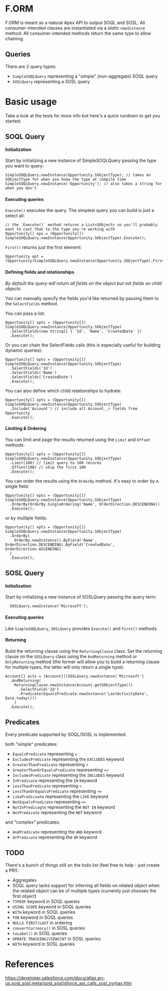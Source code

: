 # F.ORM

F.ORM is meant as a natural Apex API to output SOQL and SOSL. All consumer-intended classes are instantiated via a _static_ `newInstance` method. All consumer-intended methods return the same type to allow chaining.

## Queries

There are 2 query types:

* `SimpleSOQLQuery` representing a "simple" (non-aggregate) SOQL query
* `SOSLQuery` representing a SOSL query

# Basic usage

Take a look at the tests for more info but here's a quick rundown to get you started:

## SOQL Query

#### Initialization

Start by initializing a new instance of SimpleSOQLQuery passing the type you want to query:

```apex
SimpleSOQLQuery.newInstance(Opportunity.SObjectType); // takes an SObjectType for when you know the type at compile time
SimpleSOQLQuery.newInstance('Opportunity'); // also takes a string for when you don't
```

#### Executing queries

`Execute()` executes the query. The simplest query you can build is just a select all:

```apex
// the `Execute()` method returns a List<SObject> so you'll probably want to cast that to the type you're working with
Opportunity[] ops = (Opportunity[]) SimpleSOQLQuery.newInstance(Opportunity.SObjectType).Execute();
```

`First()` returns just the first element:

```apex
Opportunity opt = (Opportunity)SimpleSOQLQuery.newInstance(Opportunity.SObjectType).First();
```

#### Defining fields and relationships

_By default the query will return all fields on the object but not fields on child objects._

You can manually specify the fields you'd like returned by passing them to the `SelectFields` method.

You can pass a list:

```apex
Opportunity[] opts = (Opportunity[]) SimpleSOQLQuery.newInstance(Opportunity.SObjectType)
  .SelectFields(new String[] { 'Id', 'Name', 'CreatedDate' })
  .Execute();
```

Or you can chain the SelectFields calls (this is especially useful for building dynamic queries):

```apex
Opportunity[] opts = (Opportunity[]) SimpleSOQLQuery.newInstance(Opportunity.SObjectType)
  .SelectFields('Id')
  .SelectFields('Name')
  .SelectFields('CreatedDate')
  .Execute();
```

You can also define which child relationships to hydrate:

```apex
Opportunity[] opts = (Opportunity[]) SimpleSOQLQuery.newInstance(Opportunity.SObjectType)
  .Include('Account') // include all Account__r fields from Opportunity
  .Execute();
```

#### Limiting & Ordering

You can limit and page the results returned using the `Limit` and `Offset` methods:

```apex
Opportunity[] opts = (Opportunity[]) SimpleSOQLQuery.newInstance(Opportunity.SObjectType)
  .Limit(100) // limit query to 100 records
  .Offset(100) // skip the first 100
  .Execute();
```

You can order the results using the `OrderBy` method. It's easy to order by a single field:

```apex
Opportunity[] opts = (Opportunity[]) SimpleSOQLQuery.newInstance(Opportunity.SObjectType)
  .OrderBy(OrderBy.SingleOrdering('Name', OrderDirection.DESCENDING))
  .Execute();
```

or by multiple fields:

```apex
Opportunity[] opts = (Opportunity[]) SimpleSOQLQuery.newInstance(Opportunity.SObjectType)
  .OrderBy(
    OrderBy.newInstance().ByField('Name', OrderDirection.DESCENDING).ByField('CreatedDate', OrderDirection.ASCENDING)
  )
  .Execute();
```
## SOSL Query

#### Initialization

Start by initializing a new instance of SOSLQuery passing the query term:

```apex
  SOSLQuery.newInstance('Microsoft');
```
#### Executing queries

Like `SimpleSOQLQuery`, `SOSLQuery` provides `Execute()` and `First()` methods.

#### Returning

Build the returning clause using the `ReturningClause` class. Set the returning clause on the `SOSLQuery` class using the `AndReturning` method or `OnlyReturning` method (the former will allow you to build a returning clause for multiple types, the latter will only return a single type):

```apex
Account[] acts = (Account[])SOSLQuery.newInstance('Microsoft')
  .AndReturning(
    ReturningClause.newInstance(Account.getSObjectType())
      .SelectField('Id')
      .Predicate(EqualsPredicate.newInstance('LastActivityDate', Date.today()))
    )
  .Execute();
```

## Predicates

Every predicate supported by SOQL/SOSL is implemented:

both "simple" predicates:

* `EqualsPredicate` representing `=`
* `ExcludesPredicate` representing the `EXCLUDES` keyword
* `GreaterThanPredicate` representing `>`
* `GreaterThanOrEqualsPredicate` representing `>=`
* `IncludesPredicate` representing the `INCLUDES` keyword
* `InPredicate` representing the `IN` keyword
* `LessThanPredicate` representing `<`
* `LessThanOrEqualsPredicate` representing `<=`
* `LikePredicxate` representing the `LIKE` keyword
* `NotEqualsPredicate` representing `<>`
* `NotInPredicagte` representing the `NOT IN` keyword
* `NotPredicate` representing the `NOT` keyword

and "complex" predicates:

* `AndPredicate` representing the `AND` keyword
* `OrPredicate` representing the `OR` keyword

## TODO

There's a bunch of things still on the todo list (feel free to help - just create a PR!):

* Aggregates
* SOQL query lacks support for inferring all fields on related object when the related object can be of multiple types (currently just chooses the first object)
* `TYPEOF` keyword in SOQL queries
* `USING SCOPE` keyword in SOQL queries
* `WITH` keyword in SOQL queries
* `FOR` keyword in SOQL queries
* `NULLS FIRST|LAST` in ordering
* `convertCurrency()` in SOSL queries
* `toLabel()` in SOSL queries
* `UPDATE TRACKING|VIEWSTAT` in SOSL queries
* `WITH` keyword in SOSL queries

# References

https://developer.salesforce.com/docs/atlas.en-us.soql_sosl.meta/soql_sosl/sforce_api_calls_sosl_syntax.htm